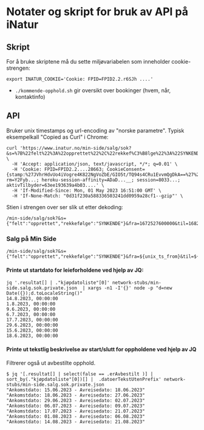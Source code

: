 # Notater og skript for bruk av API på iNatur

## Skript
For å bruke skriptene må du sette miljøvariabelen som inneholder cookie-strengen:
```
export INATUR_COOKIE='Cookie: FPID=FPID2.2.r6SJh ....'
```

- `./kommende-opphold.sh` gir oversikt over bookinger (hvem, når, kontaktinfo)

## API
Bruker unix timestamps og url-encoding av "norske parametre". 
Typisk eksempelkall "Copied as Curl" i Chrome:

```
curl 'https://www.inatur.no/min-side/salg/sok?&s=%7B%22felt%22%3A%22opprettet%22%2C%22rekkef%C3%B8lge%22%3A%22SYNKENDE%22%7D&fra=1672527600000&til=1682892000000' \
  -H 'Accept: application/json, text/javascript, */*; q=0.01' \
  -H 'Cookie: FPID=FPID2.2....28663; CookieConsent={stamp:%27JVhrHdvUo4iVogre4K822NgVoZbE/GIO5t/TQ94s4CRu1EvvmQgDkA==%27%2Cnecessary:true%2Cpreferences:false%2Cstatistics:false%2Cmarketing:false%2Cmethod:%27explicit%27%2Cver:2%2Cutc:1680624888058%2Cregion:%27no%27}; rm=Y2Fyb...; heroku-session-affinity=ADaD...__; session=8033...; aktivTilbyder=63ee193639a4b03....' \
  -H 'If-Modified-Since: Mon, 01 May 2023 16:51:00 GMT' \
  -H 'If-None-Match: "0d31f230a588336503241dd0959a28cf1--gzip"' \
```
Stien i strengen over ser slik ut etter dekoding:
```
/min-side/salg/sok?&s={"felt":"opprettet","rekkefølge":"SYNKENDE"}&fra=1672527600000&til=1682892000000
```

### Salg på Min Side
```
/min-side/salg/sok?&s={"felt":"opprettet","rekkefølge":"SYNKENDE"}&fra=${unix_ts_from}&til=${unix_ts_to}
```

#### Printe ut startdato for leieforholdene ved hjelp av JQ:
```
jq '.resultat[] | ."kjøpdatoliste"[0]' network-stubs/min-side.salg.sok.private.json  | xargs -n1 -I'{}' node -p "d=new Date({});d.toLocaleString()"
14.8.2023, 00:00:00
1.8.2023, 00:00:00
9.6.2023, 00:00:00
6.7.2023, 00:00:00
17.7.2023, 00:00:00
29.6.2023, 00:00:00
15.6.2023, 00:00:00
18.6.2023, 00:00:00
```

#### Printe ut tekstlig beskrivelse av start/slutt for oppholdene ved hjelp av JQ
Filtrerer også ut avbestilte opphold.

```
$ jq '[.resultat[] | select(false == .erAvbestilt )] | sort_by(."kjøpdatoliste"[0])[] |  .datoerTekstUtenPrefix' network-stubs/min-side.salg.sok.private.json
"Ankomstdato: 15.06.2023 - Avreisedato: 18.06.2023"
"Ankomstdato: 18.06.2023 - Avreisedato: 27.06.2023"
"Ankomstdato: 29.06.2023 - Avreisedato: 02.07.2023"
"Ankomstdato: 06.07.2023 - Avreisedato: 09.07.2023"
"Ankomstdato: 17.07.2023 - Avreisedato: 21.07.2023"
"Ankomstdato: 01.08.2023 - Avreisedato: 06.08.2023"
"Ankomstdato: 14.08.2023 - Avreisedato: 21.08.2023"
```

